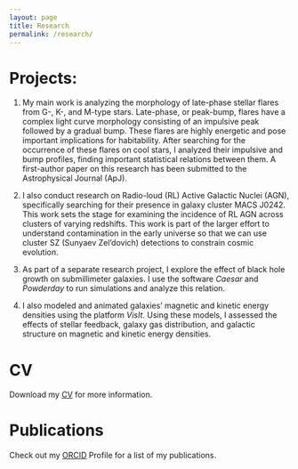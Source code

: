 ```yaml
---
layout: page
title: Research
permalink: /research/
---
```

  
# Projects:

1. My main work is analyzing the morphology of late-phase stellar flares from G-, K-, and M-type stars. Late-phase, or peak-bump, flares have a complex light curve morphology consisting of an impulsive peak followed by a gradual bump. These flares are highly energetic and pose important implications for habitability. After searching for the occurrence of these flares on cool stars, I analyzed their impulsive and bump profiles, finding important statistical relations between them. A first-author paper on this research has been submitted to the Astrophysical Journal (ApJ).

   
2. I also conduct research on Radio-loud (RL) Active Galactic Nuclei (AGN), specifically searching for their presence in galaxy cluster MACS J0242. This work sets the stage for examining the incidence of RL AGN across clusters of varying redshifts. This work is part of the larger effort to understand contamination in the early universe so that we can use cluster SZ (Sunyaev Zel’dovich) detections to constrain cosmic evolution.

   
3. As part of a separate research project, I explore the effect of black hole growth on submillimeter galaxies. I use the software _Caesar_ and _Powderday_ to run simulations and analyze this relation.

   
4. I also modeled and animated galaxies’ magnetic and kinetic energy densities using the platform _VisIt_. Using these models, I assessed the effects of stellar feedback, galaxy gas distribution, and galactic structure on magnetic and kinetic energy densities.

# CV
Download my [CV][cvLink] for more information.

# Publications
Check out my [ORCID][orcidLink] Profile for a list of my publications. 

[orcidLink]: https://orcid.org/0009-0008-0072-120X 
[cvLink]: https://deniseyudovich.github.io/download/cv.pdf


